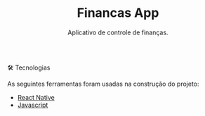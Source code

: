 <h1 align="center">Financas App</h1>
<p align="center">Aplicativo de controle de finanças. </p>

<br><br>

🛠 Tecnologias

As seguintes ferramentas foram usadas na construção do projeto:

- [React Native](https://reactnative.dev/)
- [Javascript](https://www.javascript.com/)


